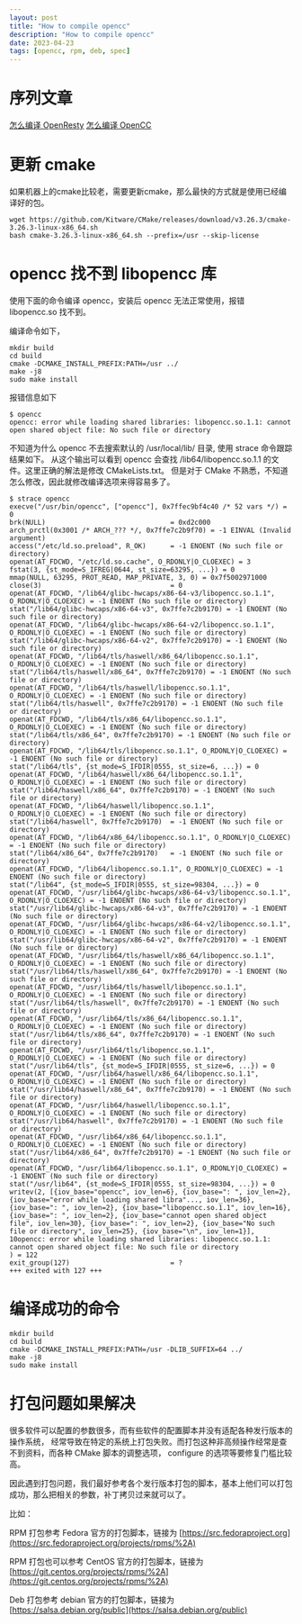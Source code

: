 ```yaml
---
layout: post
title: "How to compile opencc"
description: "How to compile opencc"
date: 2023-04-23
tags: [opencc, rpm, deb, spec]
---
```

# 序列文章

[怎么编译 OpenResty](./2023-02-28-how-to-compile-openresty.md)
[怎么编译 OpenCC](./2023-04-23-how-to-compile-opencc.md)

# 更新 cmake

如果机器上的cmake比较老，需要更新cmake，那么最快的方式就是使用已经编译好的包。

```shell
wget https://github.com/Kitware/CMake/releases/download/v3.26.3/cmake-3.26.3-linux-x86_64.sh
bash cmake-3.26.3-linux-x86_64.sh --prefix=/usr --skip-license
```

# opencc 找不到 libopencc 库

使用下面的命令编译 opencc，安装后 opencc 无法正常使用，报错 libopencc.so 找不到。

编译命令如下，

```shell
mkdir build
cd build
cmake -DCMAKE_INSTALL_PREFIX:PATH=/usr ../
make -j8
sudo make install
```

报错信息如下

```shell
$ opencc
opencc: error while loading shared libraries: libopencc.so.1.1: cannot open shared object file: No such file or directory
```

不知道为什么 opencc 不去搜索默认的 /usr/local/lib/ 目录, 使用 strace 命令跟踪结果如下。
从这个输出可以看到 opencc 会查找 /lib64/libopencc.so.1.1 的文件。这里正确的解法是修改 CMakeLists.txt。
但是对于 CMake 不熟悉，不知道怎么修改，因此就修改编译选项来得容易多了。

```shell
$ strace opencc
execve("/usr/bin/opencc", ["opencc"], 0x7ffec9bf4c40 /* 52 vars */) = 0
brk(NULL)                               = 0xd2c000
arch_prctl(0x3001 /* ARCH_??? */, 0x7ffe7c2b9f70) = -1 EINVAL (Invalid argument)
access("/etc/ld.so.preload", R_OK)      = -1 ENOENT (No such file or directory)
openat(AT_FDCWD, "/etc/ld.so.cache", O_RDONLY|O_CLOEXEC) = 3
fstat(3, {st_mode=S_IFREG|0644, st_size=63295, ...}) = 0
mmap(NULL, 63295, PROT_READ, MAP_PRIVATE, 3, 0) = 0x7f5002971000
close(3)                                = 0
openat(AT_FDCWD, "/lib64/glibc-hwcaps/x86-64-v3/libopencc.so.1.1", O_RDONLY|O_CLOEXEC) = -1 ENOENT (No such file or directory)
stat("/lib64/glibc-hwcaps/x86-64-v3", 0x7ffe7c2b9170) = -1 ENOENT (No such file or directory)
openat(AT_FDCWD, "/lib64/glibc-hwcaps/x86-64-v2/libopencc.so.1.1", O_RDONLY|O_CLOEXEC) = -1 ENOENT (No such file or directory)
stat("/lib64/glibc-hwcaps/x86-64-v2", 0x7ffe7c2b9170) = -1 ENOENT (No such file or directory)
openat(AT_FDCWD, "/lib64/tls/haswell/x86_64/libopencc.so.1.1", O_RDONLY|O_CLOEXEC) = -1 ENOENT (No such file or directory)
stat("/lib64/tls/haswell/x86_64", 0x7ffe7c2b9170) = -1 ENOENT (No such file or directory)
openat(AT_FDCWD, "/lib64/tls/haswell/libopencc.so.1.1", O_RDONLY|O_CLOEXEC) = -1 ENOENT (No such file or directory)
stat("/lib64/tls/haswell", 0x7ffe7c2b9170) = -1 ENOENT (No such file or directory)
openat(AT_FDCWD, "/lib64/tls/x86_64/libopencc.so.1.1", O_RDONLY|O_CLOEXEC) = -1 ENOENT (No such file or directory)
stat("/lib64/tls/x86_64", 0x7ffe7c2b9170) = -1 ENOENT (No such file or directory)
openat(AT_FDCWD, "/lib64/tls/libopencc.so.1.1", O_RDONLY|O_CLOEXEC) = -1 ENOENT (No such file or directory)
stat("/lib64/tls", {st_mode=S_IFDIR|0555, st_size=6, ...}) = 0
openat(AT_FDCWD, "/lib64/haswell/x86_64/libopencc.so.1.1", O_RDONLY|O_CLOEXEC) = -1 ENOENT (No such file or directory)
stat("/lib64/haswell/x86_64", 0x7ffe7c2b9170) = -1 ENOENT (No such file or directory)
openat(AT_FDCWD, "/lib64/haswell/libopencc.so.1.1", O_RDONLY|O_CLOEXEC) = -1 ENOENT (No such file or directory)
stat("/lib64/haswell", 0x7ffe7c2b9170)  = -1 ENOENT (No such file or directory)
openat(AT_FDCWD, "/lib64/x86_64/libopencc.so.1.1", O_RDONLY|O_CLOEXEC) = -1 ENOENT (No such file or directory)
stat("/lib64/x86_64", 0x7ffe7c2b9170)   = -1 ENOENT (No such file or directory)
openat(AT_FDCWD, "/lib64/libopencc.so.1.1", O_RDONLY|O_CLOEXEC) = -1 ENOENT (No such file or directory)
stat("/lib64", {st_mode=S_IFDIR|0555, st_size=98304, ...}) = 0
openat(AT_FDCWD, "/usr/lib64/glibc-hwcaps/x86-64-v3/libopencc.so.1.1", O_RDONLY|O_CLOEXEC) = -1 ENOENT (No such file or directory)
stat("/usr/lib64/glibc-hwcaps/x86-64-v3", 0x7ffe7c2b9170) = -1 ENOENT (No such file or directory)
openat(AT_FDCWD, "/usr/lib64/glibc-hwcaps/x86-64-v2/libopencc.so.1.1", O_RDONLY|O_CLOEXEC) = -1 ENOENT (No such file or directory)
stat("/usr/lib64/glibc-hwcaps/x86-64-v2", 0x7ffe7c2b9170) = -1 ENOENT (No such file or directory)
openat(AT_FDCWD, "/usr/lib64/tls/haswell/x86_64/libopencc.so.1.1", O_RDONLY|O_CLOEXEC) = -1 ENOENT (No such file or directory)
stat("/usr/lib64/tls/haswell/x86_64", 0x7ffe7c2b9170) = -1 ENOENT (No such file or directory)
openat(AT_FDCWD, "/usr/lib64/tls/haswell/libopencc.so.1.1", O_RDONLY|O_CLOEXEC) = -1 ENOENT (No such file or directory)
stat("/usr/lib64/tls/haswell", 0x7ffe7c2b9170) = -1 ENOENT (No such file or directory)
openat(AT_FDCWD, "/usr/lib64/tls/x86_64/libopencc.so.1.1", O_RDONLY|O_CLOEXEC) = -1 ENOENT (No such file or directory)
stat("/usr/lib64/tls/x86_64", 0x7ffe7c2b9170) = -1 ENOENT (No such file or directory)
openat(AT_FDCWD, "/usr/lib64/tls/libopencc.so.1.1", O_RDONLY|O_CLOEXEC) = -1 ENOENT (No such file or directory)
stat("/usr/lib64/tls", {st_mode=S_IFDIR|0555, st_size=6, ...}) = 0
openat(AT_FDCWD, "/usr/lib64/haswell/x86_64/libopencc.so.1.1", O_RDONLY|O_CLOEXEC) = -1 ENOENT (No such file or directory)
stat("/usr/lib64/haswell/x86_64", 0x7ffe7c2b9170) = -1 ENOENT (No such file or directory)
openat(AT_FDCWD, "/usr/lib64/haswell/libopencc.so.1.1", O_RDONLY|O_CLOEXEC) = -1 ENOENT (No such file or directory)
stat("/usr/lib64/haswell", 0x7ffe7c2b9170) = -1 ENOENT (No such file or directory)
openat(AT_FDCWD, "/usr/lib64/x86_64/libopencc.so.1.1", O_RDONLY|O_CLOEXEC) = -1 ENOENT (No such file or directory)
stat("/usr/lib64/x86_64", 0x7ffe7c2b9170) = -1 ENOENT (No such file or directory)
openat(AT_FDCWD, "/usr/lib64/libopencc.so.1.1", O_RDONLY|O_CLOEXEC) = -1 ENOENT (No such file or directory)
stat("/usr/lib64", {st_mode=S_IFDIR|0555, st_size=98304, ...}) = 0
writev(2, [{iov_base="opencc", iov_len=6}, {iov_base=": ", iov_len=2}, {iov_base="error while loading shared libra"..., iov_len=36}, {iov_base=": ", iov_len=2}, {iov_base="libopencc.so.1.1", iov_len=16}, {iov_base=": ", iov_len=2}, {iov_base="cannot open shared object file", iov_len=30}, {iov_base=": ", iov_len=2}, {iov_base="No such file or directory", iov_len=25}, {iov_base="\n", iov_len=1}], 10opencc: error while loading shared libraries: libopencc.so.1.1: cannot open shared object file: No such file or directory
) = 122
exit_group(127)                         = ?
+++ exited with 127 +++
```

# 编译成功的命令

```shell
mkdir build
cd build
cmake -DCMAKE_INSTALL_PREFIX:PATH=/usr -DLIB_SUFFIX=64 ../
make -j8
sudo make install
```


# 打包问题如果解决

很多软件可以配置的参数很多，而有些软件的配置脚本并没有适配各种发行版本的操作系统，
经常导致在特定的系统上打包失败。而打包这种非高频操作经常是查不到资料，而各种 CMake 脚本的调整选项，
configure 的选项等要修复门槛比较高。

因此遇到打包问题，我们最好参考各个发行版本打包的脚本，基本上他们可以打包成功，那么把相关的参数，补丁拷贝过来就可以了。

比如：

RPM 打包参考 Fedora 官方的打包脚本，链接为 [https://src.fedoraproject.org](https://src.fedoraproject.org/projects/rpms/%2A)

RPM 打包也可以参考 CentOS 官方的打包脚本，链接为 [https://git.centos.org/projects/rpms/%2A](https://git.centos.org/projects/rpms/%2A)

Deb 打包参考 debian 官方的打包脚本，链接为 [https://salsa.debian.org/public](https://salsa.debian.org/public)
